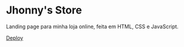 # Jhonny's Store
Landing page para minha loja online, feita em HTML, CSS e JavaScript.

[Deploy](https://neojhonn.github.io/jhonnys-store-landingpage)

